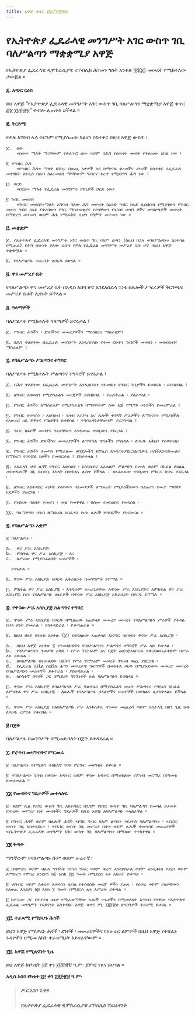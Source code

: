 ```yaml
---
title: አዋጅ ቁጥር ፷፩/፲፱፻፹፱
---
```


# የኢትዮጵያ ፌዴራላዊ መንግሥት አገር ውስጥ ገቢ ባለሥልጣን ማቋቋሚያ አዋጅ

የኢትዮጵያ ፌዴራላዊ ዲሞክራሲያዊ ሪፐብሊክ ሕገመን ግስት አንቀጽ ፶፭(፩) መሠረት የሚከተለው ታውጇል ።

#### ፩. አጭር ርዕስ

ይህ አዋጅ “የኢትዮጵያ ፌዴራላዊ መንግሥት አገር ውስጥ ገቢ ባለሥልጣን ማቋቋሚያ አዋጅ ቁጥር ፷፩ ፲፱፻፹፱” ተብሎ ሊጠቀስ ይችላል ።

#### ፪. ትርጓሜ

የቃሉ አገባብ ሌላ ትርጉም የሚያሰጠው ካልሆነ በስተቀር በዚህ አዋጅ ውስጥ ፡

    ፩.  ሰው
        «ሰው» ማለት ማናቸውም የተፈጥሮ ሰው ወይም በሕግ የሰውነት መብት የተሰጠው አካል ነው ፤

    ፪‧ የግብር ሕግ 
        «የግብር ሕግ» ማለት በገቢና በወጪ ዕቃዎች ላይ ከሚጣሉ ቀረጦችና ታክሶች በስተቀር በፌዴራሉ መንግስት እንዲሰ በሰብ ስለተመደበ ማናቸውም ግብርና ቀረጥ የሚደነግግ ሕግ ነው ፣

    ፫· ቦርድ
        «ቦርድ» ማለት የፌዴራል መንግሥት የገቢዎች ቦርድ ነው፤

    ፬ ግብር መወሰን 
        «ግብር መወሰን»ማለት አግባብ ባለው ሕግ መሠረት ከአንድ ግብር ከፋይ ሊሰበሰብ የሚገባውን የግብር መጠን ግብር ከፋዩ ያቀረበውን የገቢ ማስታወቂያና የያዛቸውን የሂሳብ መዝገ ቦችና መግለጫዎች መሠረት በማድረግ መተመን ወይም ሕጉ የሚፈቅድ ሲሆን በግምት መተመን ነው ።

#### ፫. መቋቋም

    ፩. የኢትዮጵያ ፌዴራላዊ መንግሥት አገር ውስጥ ገቢ ባለሥ ልጣን (ከዚህ በኋላ «ባለሥልጣኑ» እየተባለ የሚጠራ) የሕግ ሰውነት ያለው ራሱን የቻለ የፌዴራል መንግሥት መሥሪያ ቤት ሆኖ በዚህ አዋጅ ተቋቁሟል ።

    ፪. የባለሥልጣኑ ተጠሪነት ለቦርዱ ይሆናል ።

#### ፬. ዋና መሥሪያ ቤት

የባለሥልጣኑ ዋና መሥሪያ ቤት በአዲስ አበባ ሆኖ እንደአስፈላ ጊነቱ በሌሎች ሥፍራዎች ቅርንጫፍ መሥሪያ ቤቶች ሊኖሩት ይችላል ።

#### ፭. ዓላማዎች

ባለሥልጣኑ የሚከተሉት ዓላማዎች ይኖሩታል ፤

    ፩. የግብር ሕጎችን ፡ ደንቦችንና መመሪያዎችን ማስከበርና ማስፈጸም፤

    ፪. በሕግ ተለይተው በፌዴራሉ መንግሥት እንዲሰበሰቡ የተመ ደቡትን ግብሮች መወሰን ፡ መሰብሰብና ማስፈጸም ፣

#### ፮. የባለሥልጣኑ ሥልጣንና ተግባር

ባለሥልጣኑ የሚከተሉት ሥልጣንና ተግባሮች ይኖሩታል ፤

    ፩. በሕግ ተለይተው በፌዴራሉ መንግሥት እንዲሰበሰቡ የተመደቡ የግብር ገቢዎችን ይወስናል ፡ ይሰበስባል ፤

    ፪. ለግብር አወሳሰን የሚያስፈልጉ መረጃዎች ይሰበስባል ፣ ያጠናቅራል ፡ ያሰራጫል ፡

    ፫. የግብር ሕጎችን ለማስፈጸም የሚያስፈልጉ በማናቸውም ሰው እጅ የሚገኙ ሠነዶችን ይመረምራል ፤

    ፬. የግብር አወሳሰን ፡ አሰባሰብ ፡ ሂሳብ አያያዝ እና ሌሎች ተጓዳኝ ሥራዎችን ለማከናወን የሚያስችሉ የአሠራር ዘዴ ዎችንና ሥልቶችን ይቀይሳል ፡ ተግባራዊነታቸውንም ያረጋግጣል ፤

    ፭. ግብር ከፋዮች መብትና ግዴታቸውን እንዲወጡ ተገቢውን ያደርጋል ፣

    ፮. የግብር ሕጎችን ደንቦችንና መመሪያዎችን ለማሻሻል ጥናቶችን ያካሂዳል ፡ ለቦርዱ አቅርቦ ያስወስናል፤

    ፯. የግብር ሕጎችን በመጣስ የሚፈጸሙ ወንጀሎችን በፖሊስ እንዲጣሩያደርጋል፣ዓቃቤ ሕጎችእንዲሾሙለት በማድረግ የወንጀል ክሶችን ይመሰርታል ፤ ይከታተላል ፤

    ፰. አስፈላጊ ሆኖ ሲገኝ የግብር አወሳሰን ፡ አስባሰብና አፈጻጸም ሥልጣኑን በሙሉ ወይም በከፊል ለክልል መስተዳድሮች ገቢ ሰብሳቢ አካላት በውክልና ሊሰጥ ይችላል : ለአፈጻጸሙ ተገቢውን ምክርና ድጋፍ ያደርጋል ፡

    ፱. ለግብር አስተዳደር ብቃት ያላቸውን ባለሙያዎች ለማፍራት የሚያስችለውን ስልጠናና የሙያ ማሻሻያ ዘዴዎችን ይዘረጋል ፡

    ፲. የንብረት ባለቤት የመሆን ፡ ውል የመዋዋል ፡ በስሙ የመክሰስና የመከሰስ ፡

    ፲፩. ዓላማዎቹን ከግብ ለማድረስ አስፈላጊ የሆኑ ሌሎች ተግባሮችን ያከናውናል ።

#### ፯. የባለሥልጣኑ አቋም

    ፩ ባለሥልጣኑ ፡

    a.  ዋና ሥራ አስኪያጅ፡
    b.  ምክትል ዋና ሥራ አስኪያጅ ፡ እና
    c.  ለሥራው የሚያስፈልጉት ሠራተኞች ፡

      ይኖሩታል ።

    ፪. ዋናው ሥራ አስኪያጅ በቦርዱ አቅራቢነት በመንግሥት ይሾማል ።

    ፫. ምክትል ዋና ሥራ አስኪያጁ ፡ እንዲሁም ተጠሪነታቸው ለዋናው ሥራ አስኪያጅና ለምክትል ዋና ሥራ አስኪያጁ የሆኑ የባለሥልጣኑ ሀላፊዎች በዋናው ሥራ አስኪያጅ አቅራቢነት በቦርዱ ይሾማሉ ።

#### ፰. የዋናው ሥራ አስኪያጅ ስልጣንና ተግባር

    ፩. ዋናው ሥራ አስኪያጅ ከቦርዱ በሚሰጠው አጠቃላይ መመሪያ መሠረት የባለሥልጣኑን ሥራዎች ያቅዳል በበላ ይነት ይመራል ፡ ያስተዳድራል ፡ ይቆጣጠራል ።

    ፪. ከዚህ በላይ በንዑስ አንቀጽ (፩) በተገለጸው አጠቃላይ አነጋገር ሳይወሰን ዋናው ሥራ አስኪያጅ ፡
  
    a.  በዚህ አዋጅ አንቀጽ ፮ የተመለከቱትን የባለሥልጣኑን ሥልጣንና ተግባሮች ሥራ ላይ ያውላል ፡
    b.  የባለሥልጣኑን ዓመታዊ እቅድ ፡ የሥራ ፕሮግራም እና በጀት አዘጋጅቶለቦርዱ ያቀርባል፡ሲፈቀድም በሥራ ላይ ያውላል ፡
    c.  ለባለሥልጣኑ በተፈቀደው በጀትና የሥራ ፕሮግራም መሠረት ገንዘብ ወጪ ያደርጋል ፡
    d.  የፌዴራል ሲቪል ሰርቪስ ሕግን መሠረታዊ ዓላማዎች በመከተል ቦርዱ በሚያጸድቀው መመሪያ መሠረት የባለሥልጣኑን ሠራተኞች ይቀጥራል ፡ ያስተዳድራል ፡
    e.  ከሶስተኛ ወገኖች ጋር በሚደረጉ ግንኙነቶች ሁሉ ባለሥልጣኑን ይወክላል ።

    ፫. ዋናው ሥራ አስኪያጅ ለባለሥልጣኑ ሥራ ቅልጥፍና በሚያስፈልግ መጠን ሥልጣንና ተግባሩን በከፊል ለምክትል ዋና ሥራ አስኪያጁ ፡ ለሌሎች የባለሥልጣኑ ኃላፊዎችና ሠራተኞች በውክልና ሊያስተላልፍ ይችላል ።

    ፬. ዋናው ሥራ አስኪያጅ ስለባለሥልጣኑ ሥራ እንቅስቃሴ በዓመቱ መጨረሻ ወይም አስፈላጊ በሆነ ጊዜ ሁሉ ለቦርዱ ሪፖርት ያቀርባል ።

#### ፱ በጀት
ባለሥልጣኑ በመንግሥት በሚመደብለት በጀት ይተዳደራል ።

#### ፲. የሂሣብ መዛግብትና ምርመራ

    ፩ ባለሥልጣኑ የተሟሉና ትክክለኛ የሆኑ የሂሣብ መዛግብት ይይዛል ።

    ፪‧ የባለሥልጣኑ ሂሳብ በዋናው ኦዲተር ወይም ዋናው ኦዲተር በሚወክለው የሂሣብ መርማሪ በየዓመቱ ይመረመራል ።

#### ፲፩ የመብትና ግዴታዎች መተላለፍ

    ፩‧ ቀደም ሲል የአገር ውስጥ ገቢ አስተዳደር በኋላም የአገር ውስጥ ገቢ ባለሥልጣን በመባል ይታወቅ የነበረው መሥሪያ ቤት መብቶችና ግዴታዎች በዚህ አዋጅ ለባለሥልጣኑ ተላልፈዋል ።

    ፪ በግብር ሕጎች ወይም በሌሎች ሕጎች «የገቢ ግብር ባለሥ ልጣን» «የታክስ ባለሥልጣን» ፡ «የአገር ውስጥ ገቢ አስተዳደር» ፣ «የአገር ውስጥ ገቢ መሥሪያ ቤት» ወይም ሌሎች ተመሳሳይ መጠሪያዎች «የኢትዮጵያ ፌዴራላዊ መንግሥት አገር ውስጥ ገቢ ባለሥልጣን» በሚለው ተተክተዋል ።

#### ፲፪ ቅጣት

ማንኛውም የባለሥልጣኑ ሹም ወይም ሠራተኛ ፡

    ፩ በዝምድና ወይም በሌላ ግንኙነት የተነሳ ግብር ወይም ቀረጥ እንዳይከፈል ወይም እንዲቀነስ ያደረገ ወይም ለማድረግ የሞከረ እንደሆነ ከ፲ እስከ ፲፭ ዓመት በሚደርስ ጽኑ እስራት ይቀጣል ፡

    ፪‧ ለግብር ወይም ለቀረጥ አወሳሰን ሲባል የተሰበሰቡ መረጃ ዎችን ያጠፋ ፡ የሰወረ ወይም ይዘታቸውን የለወጠ እንደሆነ ከ፭ እስከ ፲ ዓመት በሚደርስ ጽኑ እሥራት ይቀጣል ።

    ፫ ከሥራው ጋር በተያያዘ ሁኔታ የሚፈጽማቸው ሌሎች ጥፋቶችን በሚመለከት አግባብ ያላቸው የኢትዮጵያ ፌዴራል መንግሥት የፋይናንስ አስተዳደር አዋጅ ቁጥር ሃጊ ፲፱፻፹ሀ ድንጋጌዎች ተፈፃሚ ይሆናሉ ።

#### ፲፫. ተፈጻሚ የማይሆኑ ሕጎች

ይህን አዋጅ የሚቃረኑ ሕጎች ፡ ደንቦች ፡ መመሪያዎችና የአሠራር ልምዶች በዚህ አዋጅ የተሸፈኑ ጉዳዮችን በሚመ ለከት ተፈጻሚነት አይኖራቸውም ።

#### ፲፬. አዋጁ የሚጸናበት ጊዜ

ይህ አዋጅ ከየካቲት ፲፫ ቀን ፲፱፻፹፱ ዓ.ም· ጀምሮ የጸና ይሆናል ።

**አዲስ ኦበባ የካቲት ፲፫ ቀን ፲፱፻፹፱ ዓ.ም·**

> ##### ዶ ር ነጋሶ ጊዳዳ
>
> ##### የኢትዮጵያ ፌዴራላዊ ዲሞክራሲያዊ ሪፐብሊክ ፕሬዚዳንት